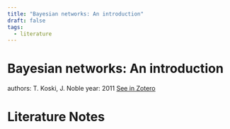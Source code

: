 ```yaml
---
title: "Bayesian networks: An introduction"
draft: false
tags:
  - literature
---
```


# Bayesian networks: An introduction
authors: T. Koski, J. Noble
year: 2011
[See in Zotero](zotero://select/items/@koski2011)

# Literature Notes
